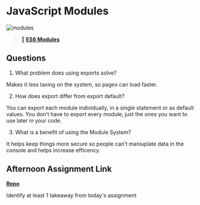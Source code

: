 # JavaScript Modules

![modules](https://bcw.blob.core.windows.net/public/img/1015719031845190)

> **📖 [ES6 Modules](https://codeworksacademy.com/fs-student-guide/resources/wk3/01-Modules)**

## Questions

1. What problem does using exports solve?

Makes it less taxing on the system, so pages can load faster.

2. How does export differ from export default?

You can export each module individually, in a single statement or as default values. You don't have to export every module, just the ones you want to use later in your code.

3. What is a benefit of using the Module System?

It helps keep things more secure so people can't maniuplate data in the console and helps increase efficency. 

## Afternoon Assignment Link

**[Repo](https://github.com/zachrasmussen/rallyRacers)**

Identify at least 1 takeaway from today's assignment
